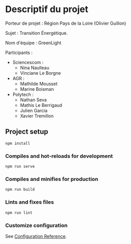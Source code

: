# Descriptif du projet

Porteur de projet : Région Pays de la Loire (Olivier Guillon)

Sujet : Transition Énergétique.

Nom d'équipe : GreenLight

Participants : 

- Sciencescom :
    - Nina Naulleau
    - Vinciane Le Borgne
- AGR :
    - Mathilde Mousset
    - Marine Boisman
- Polytech :  
    - Nathan Seva
    - Mathis Le Berrigaud
    - Julien Garcia
    - Xavier Tremillon


## Project setup
```
npm install
```

### Compiles and hot-reloads for development
```
npm run serve
```

### Compiles and minifies for production
```
npm run build
```

### Lints and fixes files
```
npm run lint
```

### Customize configuration
See [Configuration Reference](https://cli.vuejs.org/config/).
